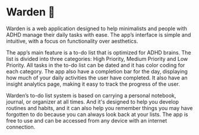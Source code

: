 # Warden 🧙
Warden is a web application designed to help minimalists and people with ADHD manage their daily tasks with ease. The app’s interface is simple and intuitive, with a focus on functionality over aesthetics.

The app’s main feature is a to-do list that is optimized for ADHD brains. The list is divided into three categories: High  Priority, Medium Priority and Low Priority. All tasks in the to-do list can be dated and it has color coding for each category.
The app also have a completion bar for the day, displaying how much of your daily activities the user have completed. It also have an insight analytics page, making it easy to track the progress of the user.

Warden’s to-do list system is based on carrying a personal notebook, journal, or organizer at all times. And it's designed to help you develop routines and habits, and it can also help you remember things you may have forgotten to do because you can always look back at your lists. The app is free to use and can be accessed from any device with an internet connection.
